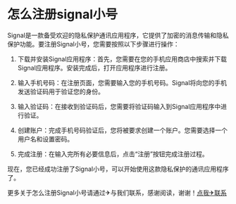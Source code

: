 # 怎么注册signal小号

Signal是一款备受欢迎的隐私保护通讯应用程序，它提供了加密的消息传输和隐私保护功能。要注册Signal小号，您需要按照以下步骤进行操作：

1. 下载并安装Signal应用程序：首先，您需要在您的手机应用商店中搜索并下载Signal应用程序。安装完成后，打开应用程序进行注册。

2. 输入手机号码：在注册页面，您需要输入您的手机号码。Signal将向您的手机发送验证码用于验证您的身份。

3. 输入验证码：在接收到验证码后，您需要将验证码输入到Signal应用程序中进行验证。

4. 创建账户：完成手机号码验证后，您将被要求创建一个账户。您需要选择一个用户名和设置密码。

5. 完成注册：在输入完所有必要信息后，点击“注册”按钮完成注册过程。

现在，您已经成功注册了Signal小号，可以开始使用这款隐私保护的通讯应用程序了。

更多关于怎么注册Signal小号请通过✈与我们联系，感谢阅读，谢谢！[点我✈联系](https://ww.k02.cc)
